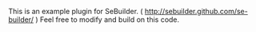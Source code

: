 This is an example plugin for SeBuilder. ( http://sebuilder.github.com/se-builder/ ) Feel free to modify and build on this code.